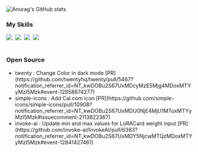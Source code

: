 ![Anurag's GitHub stats](https://github-readme-stats.vercel.app/api?username=H0onnn&show_icons=true&theme=radical)

  <h3><b>My Skills</b></h3>
  <div>
    <img src="https://img.shields.io/badge/JavaScript-F7DF1E?style=for-the-badge&logo=javascript&logoColor=black"/>&nbsp
    <img src="https://img.shields.io/badge/TypeScript-3178C6?style=for-the-badge&logo=TypeScript&logoColor=black"/>&nbsp
    <img src="https://img.shields.io/badge/react-61DAFB?style=for-the-badge&logo=react&logoColor=black"/>&nbsp
    <img src="https://img.shields.io/badge/Next.js-000000?style=for-the-badge&logo=Next.js&logoColor=white"/>&nbsp
    <br />
    <br />
  </div>
  <h3>Open Source</h3>  
  <ul>
    <li>twenty : Change Color in dark mode [PR](https://github.com/twentyhq/twenty/pull/5467?notification_referrer_id=NT_kwDOBu2S67UxMDcyMzE5Mjg4MDoxMTYyMzI5Mzk#event-12858674277)</li>
    <li>simple-icons : Add Cal.com icon [PR](https://github.com/simple-icons/simple-icons/pull/10908?notification_referrer_id=NT_kwDOBu2S67UxMDU0NjE4MjU1MToxMTYyMzI5Mzk#issuecomment-2113822367)</li>
    <li>invoke-ai : Update min and max values for LoRACard weight input [PR](https://github.com/invoke-ai/InvokeAI/pull/6383?notification_referrer_id=NT_kwDOBu2S67UxMDY5NjcwMTQzMDoxMTYyMzI5Mzk#event-12841427461)</li>
  </ul>
<!--
**H0onnn/H0onnn** is a ✨ _special_ ✨ repository because its `README.md` (this file) appears on your GitHub profile.

Here are some ideas to get you started:

- 🔭 I’m currently working on ...
- 🌱 I’m currently learning ...
- 👯 I’m looking to collaborate on ...
- 🤔 I’m looking for help with ...
- 💬 Ask me about ...
- 📫 How to reach me: ...
- 😄 Pronouns: ...
- ⚡ Fun fact: ...
-->
